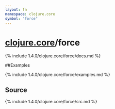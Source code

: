 ```yaml
---
layout: fn
namespace: clojure.core
symbol: "force"
---
```


# [clojure.core](../)/force

{% include 1.4.0/clojure.core/force/docs.md %}

##Examples

{% include 1.4.0/clojure.core/force/examples.md %}
## Source
{% include 1.4.0/clojure.core/force/src.md %}

